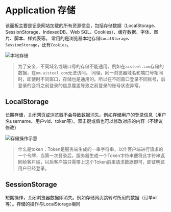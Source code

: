 # Application 存储
该面板主要是记录网站加载的所有资源信息，包括存储数据（LocalStorage、SessionStorage、IndexedDB、Web SQL、Cookies）、缓存数据、字体、图片、脚本、样式表等。
常用的是浏览器本地存储`LocalStorage`、`SessionStorage`，还有`Cookies`。

![本地存储](assets/001/004-1573114800805.png)

> 为了安全，不同域名或端口号的存储不能通用。例如在`aisteel.com`存储的数据，在`om.aisteel.com`无法访问。
> 同理，同一浏览器域名和端口号相同时，即使时不同窗口，存储也是通用的。所以在不同窗口登录不同账号，后登录的会将之前登录的信息覆盖导致之前登录的账号状态异常。

## LocalStorage 
长期存储，关闭网页或浏览器不会导致数据消失。例如存储用户的登录信息（用户名username、用户vid、token等）。双击键或值也可以修改对应的内容（不建议修改）

![存储操作示意](assets/001/004-1573115328819.png)

> 什么是token：Token是服务端生成的一串字符串，以作客户端进行请求的一个令牌，当第一次登录后，服务器生成一个Token字符串便将此字符串返回给客户端，以后客户端只需带上这个Token前来请求数据即可，即证明该用户已经登录。


## SessionStorage
短期操作，关闭浏览器数据即消失。例如存储网页跳转时所用的数据（订单id等）。存储的操作与LocalStorage相同


